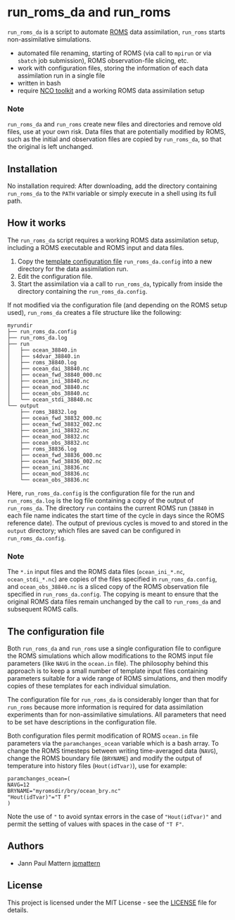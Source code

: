 # run_roms_da and run_roms

`run_roms_da` is a script to automate [ROMS](https://www.myroms.org/) data assimilation, `run_roms` starts non-assimilative simulations.
 * automated file renaming, starting of ROMS (via call to `mpirun` or via `sbatch` job submission), ROMS observation-file slicing, etc.
 * work with configuration files, storing the information of each data assimilation run in a single file
 * written in bash
 * require [NCO toolkit](http://nco.sourceforge.net/) and a working ROMS data assimilation setup

### Note

`run_roms_da` and `run_roms` create new files and directories and remove old files, use at your own risk. Data files that are potentially modified by ROMS, such as the initial and observation files are copied by `run_roms_da`, so that the original is left unchanged.

## Installation

No installation required: After downloading, add the directory containing `run_roms_da` to the `PATH` variable or simply execute in a shell using its full path.

## How it works

The `run_roms_da` script requires a working ROMS data assimilation setup, including a ROMS executable and ROMS input and data files. 

1. Copy the [template configuration file](templates/run_roms_da.config) `run_roms_da.config` into a new directory for the data assimilation run.
2. Edit the configuration file.
3. Start the assimilation via a call to `run_roms_da`, typically from inside the directory containing the `run_roms_da.config`.

If not modified via the configuration file (and depending on the ROMS setup used), `run_roms_da` creates a file structure like the following:
```
myrundir
├── run_roms_da.config
├── run_roms_da.log
├── run
│   ├── ocean_38840.in
│   ├── s4dvar_38840.in
│   ├── roms_38840.log
│   ├── ocean_dai_38840.nc
│   ├── ocean_fwd_38840_000.nc
│   ├── ocean_ini_38840.nc
│   ├── ocean_mod_38840.nc
│   ├── ocean_obs_38840.nc
│   └── ocean_stdi_38840.nc
└── output
    ├── roms_38832.log 
    ├── ocean_fwd_38832_000.nc
    ├── ocean_fwd_38832_002.nc
    ├── ocean_ini_38832.nc
    ├── ocean_mod_38832.nc
    ├── ocean_obs_38832.nc
    ├── roms_38836.log 
    ├── ocean_fwd_38836_000.nc
    ├── ocean_fwd_38836_002.nc
    ├── ocean_ini_38836.nc
    ├── ocean_mod_38836.nc
    └── ocean_obs_38836.nc
```
Here, `run_roms_da.config` is the configuration file for the run and `run_roms_da.log` is the log file containing a copy of the output of `run_roms_da`. The directory `run` contains the current ROMS run (`38840` in each file name indicates the start time of the cycle in days since the ROMS reference date). The output of previous cycles is moved to and stored in the `output` directory; which files are saved can be configured in `run_roms_da.config`.

### Note

The `*.in` input files and the ROMS data files (`ocean_ini_*.nc`, `ocean_stdi_*.nc`) are copies of the files specified in `run_roms_da.config`, and `ocean_obs_38840.nc` is a sliced copy of the ROMS observation file specified in `run_roms_da.config`. The copying is meant to ensure that the original ROMS data files remain unchanged by the call to `run_roms_da` and subsequent ROMS calls. 

## The configuration file

Both `run_roms_da` and `run_roms` use a single configuration file to configure the ROMS simulations which allow modifications to the ROMS input file parameters (like `NAVG` in the `ocean.in` file). The philosophy behind this approach is to keep a small number of template input files containing parameters suitable for a wide range of ROMS simulations, and then modify copies of these templates for each individual simulation.

The configuration file for `run_roms_da` is considerably longer than that for `run_roms` because more information is required for data assimilation experiments than for non-assimilative simulations. All parameters that need to be set have descriptions in the configuration file.

Both configuration files permit modification of ROMS `ocean.in` file parameters via the `paramchanges_ocean` variable which is a bash array. To change the ROMS timesteps between writing time-averaged data (`NAVG`), change the ROMS boundary file (`BRYNAME`) and modify the output of temperature into history files (`Hout(idTvar)`), use for example:
```
paramchanges_ocean=(
NAVG=12
BRYNAME="myromsdir/bry/ocean_bry.nc"
"Hout(idTvar)"="T F"
)
```
Note the use of `"` to avoid syntax errors in the case of `"Hout(idTvar)"` and permit the setting of values with spaces in the case of `"T F"`.


## Authors

* Jann Paul Mattern [jpmattern](https://github.com/jpmattern)

## License

This project is licensed under the MIT License - see the [LICENSE](LICENSE) file for details.

 

